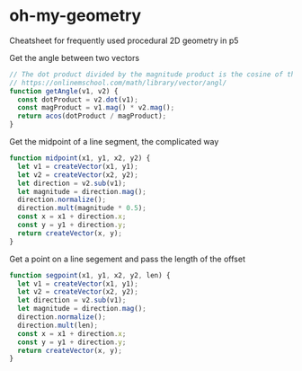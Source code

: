 # oh-my-geometry
Cheatsheet for frequently used procedural 2D geometry in p5

Get the angle between two vectors
```javascript
// The dot product divided by the magnitude product is the cosine of the angle
// https://onlinemschool.com/math/library/vector/angl/
function getAngle(v1, v2) {
  const dotProduct = v2.dot(v1);
  const magProduct = v1.mag() * v2.mag();
  return acos(dotProduct / magProduct);
}
```

Get the midpoint of a line segment, the complicated way
```javascript
function midpoint(x1, y1, x2, y2) {
  let v1 = createVector(x1, y1);
  let v2 = createVector(x2, y2);
  let direction = v2.sub(v1);
  let magnitude = direction.mag();
  direction.normalize();
  direction.mult(magnitude * 0.5);
  const x = x1 + direction.x;
  const y = y1 + direction.y;
  return createVector(x, y);
}
```
Get a point on a line segement and pass the length of the offset
```javascript
function segpoint(x1, y1, x2, y2, len) {
  let v1 = createVector(x1, y1);
  let v2 = createVector(x2, y2);
  let direction = v2.sub(v1);
  let magnitude = direction.mag();
  direction.normalize();
  direction.mult(len);
  const x = x1 + direction.x;
  const y = y1 + direction.y;
  return createVector(x, y);
}
```
